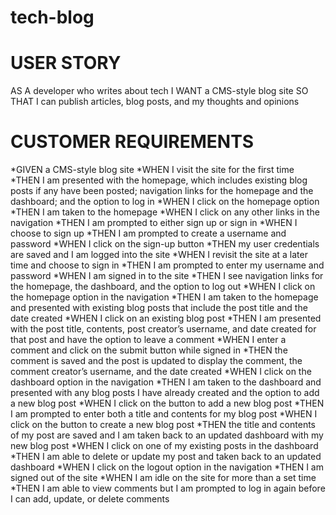# tech-blog

# USER STORY
AS A developer who writes about tech
I WANT a CMS-style blog site
SO THAT I can publish articles, blog posts, and my thoughts and opinions

# CUSTOMER REQUIREMENTS
*GIVEN a CMS-style blog site
*WHEN I visit the site for the first time
*THEN I am presented with the homepage, which includes existing blog posts if any have been posted; navigation links for the homepage and the dashboard; and the option to log in
*WHEN I click on the homepage option
*THEN I am taken to the homepage
*WHEN I click on any other links in the navigation
*THEN I am prompted to either sign up or sign in
*WHEN I choose to sign up
*THEN I am prompted to create a username and password
*WHEN I click on the sign-up button
*THEN my user credentials are saved and I am logged into the site
*WHEN I revisit the site at a later time and choose to sign in
*THEN I am prompted to enter my username and password
*WHEN I am signed in to the site
*THEN I see navigation links for the homepage, the dashboard, and the option to log out
*WHEN I click on the homepage option in the navigation
*THEN I am taken to the homepage and presented with existing blog posts that include the post title and the date created
*WHEN I click on an existing blog post
*THEN I am presented with the post title, contents, post creator’s username, and date created for that post and have the option to leave a comment
*WHEN I enter a comment and click on the submit button while signed in
*THEN the comment is saved and the post is updated to display the comment, the comment creator’s username, and the date created
*WHEN I click on the dashboard option in the navigation
*THEN I am taken to the dashboard and presented with any blog posts I have already created and the option to add a new blog post
*WHEN I click on the button to add a new blog post
*THEN I am prompted to enter both a title and contents for my blog post
*WHEN I click on the button to create a new blog post
*THEN the title and contents of my post are saved and I am taken back to an updated dashboard with my new blog post
*WHEN I click on one of my existing posts in the dashboard
*THEN I am able to delete or update my post and taken back to an updated dashboard
*WHEN I click on the logout option in the navigation
*THEN I am signed out of the site
*WHEN I am idle on the site for more than a set time
*THEN I am able to view comments but I am prompted to log in again before I can add, update, or delete comments

